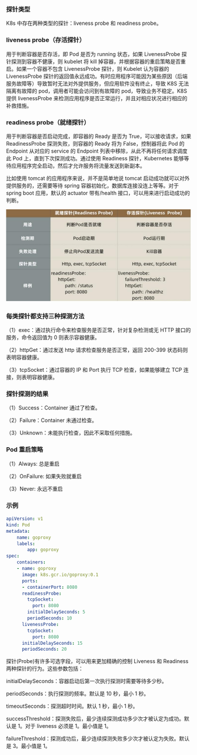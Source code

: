 ### 探针类型

K8s 中存在两种类型的探针：liveness probe 和 readiness probe。

### liveness probe（存活探针）

用于判断容器是否存活，即 Pod 是否为 running 状态，如果 LivenessProbe 探针探测到容器不健康，则 kubelet 将 kill 掉容器，并根据容器的重启策略是否重启。如果一个容器不包含 LivenessProbe 探针，则 Kubelet 认为容器的 LivenessProbe 探针的返回值永远成功。有时应用程序可能因为某些原因（后端服务故障等）导致暂时无法对外提供服务，但应用软件没有终止，导致 K8S 无法隔离有故障的 pod，调用者可能会访问到有故障的 pod，导致业务不稳定。K8S 提供 livenessProbe 来检测应用程序是否正常运行，并且对相应状况进行相应的补救措施。

### readiness probe（就绪探针）

用于判断容器是否启动完成，即容器的 Ready 是否为 True，可以接收请求，如果ReadinessProbe 探测失败，则容器的 Ready 将为 False，控制器将此 Pod 的 Endpoint 从对应的 service 的 Endpoint 列表中移除，从此不再将任何请求调度此 Pod 上，直到下次探测成功。通过使用 Readiness 探针，Kubernetes 能够等待应用程序完全启动，然后才允许服务将流量发送到新副本。

比如使用 tomcat 的应用程序来说，并不是简单地说 tomcat 启动成功就可以对外提供服务的，还需要等待 spring 容器初始化，数据库连接没连上等等。对于 spring boot 应用，默认的 actuator 带有/health 接口，可以用来进行启动成功的判断。

![](images/1.探针.jpg)

### 每类探针都支持三种探测方法

（1）exec：通过执行命令来检查服务是否正常，针对复杂检测或无 HTTP 接口的服务，命令返回值为 0 则表示容器健康。

（2）httpGet：通过发送 http 请求检查服务是否正常，返回 200-399 状态码则表明容器健康。

（3）tcpSocket：通过容器的 IP 和 Port 执行 TCP 检查，如果能够建立 TCP 连接，则表明容器健康。

### 探针探测的结果

（1）Success：Container 通过了检查。

（2）Failure：Container 未通过检查。

（3）Unknown：未能执行检查，因此不采取任何措施。

### Pod 重启策略

（1）Always: 总是重启

（2）OnFailure: 如果失败就重启

（3）Never: 永远不重启

### 示例

```yaml
apiVersion: v1
kind: Pod
metadata:
	name: goproxy
	labels:
		app: goproxy
spec:
	containers:
	- name: goproxy
	  image: k8s.gcr.io/goproxy:0.1
	  ports:
	  - containerPort: 8080
	  readinessProbe:
		tcpSocket:
		  port: 8080
		initialDelaySeconds: 5
		periodSeconds: 10
	  livenessProbe:
		tcpSocket:
		  port: 8080
	  initialDelaySeconds: 15
	  periodSeconds: 20
```

探针(Probe)有许多可选字段，可以用来更加精确的控制 Liveness 和 Readiness 两种探针的行为。这些参数包括：

initialDelaySeconds：容器启动后第一次执行探测时需要等待多少秒。

periodSeconds：执行探测的频率。默认是 10 秒，最小 1 秒。

timeoutSeconds：探测超时时间。默认 1 秒，最小 1 秒。

successThreshold：探测失败后，最少连续探测成功多少次才被认定为成功。默认是 1。对于 liveness 必须是 1。最小值是 1。

failureThreshold：探测成功后，最少连续探测失败多少次才被认定为失败。默认是 3。最小值是 1。





